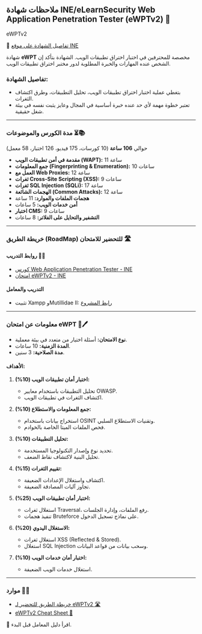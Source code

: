 ## ملاحظات شهادة INE/eLearnSecurity Web Application Penetration Tester (eWPTv2) 📝  
eWPTv2

🔗 [تفاصيل الشهادة على موقع INE](https://ine.com/learning/certifications/external/elearnsecurity-web-application-penetration-tester)

شهادة **eWPT** مخصصة للمحترفين في اختبار اختراق تطبيقات الويب. الشهادة بتأكد إن الشخص عنده المهارات والخبرة المطلوبة لدور مختبر اختراق تطبيقات الويب.

### تفاصيل الشهادة:  
- بتغطي عملية اختبار اختراق تطبيقات الويب، تحليل التطبيقات، وطرق اكتشاف الثغرات.
- تعتبر خطوة مهمة لأي حد عنده خبرة أساسية في المجال وعايز يثبت نفسه في بيئة شغل حقيقية.

---

### مدة الكورس والموضوعات ⏳📚  

حوالي **106 ساعة** (10 كورسات، 175 فيديو، 126 اختبار، 58 معمل)  

- **مقدمة في أمن تطبيقات الويب (WAPT):** 11 ساعة  
- **جمع المعلومات (Fingerprinting & Enumeration):** 10 ساعات  
- **العمل مع Web Proxies:** 12 ساعة  
- **ثغرات Cross-Site Scripting (XSS):** 9 ساعات  
- **ثغرات SQL Injection (SQLi):** 17 ساعة  
- **الهجمات الشائعة (Common Attacks):** 12 ساعة  
- **هجمات الملفات والموارد:** 11 ساعة  
- **أمن خدمات الويب:** 5 ساعات  
- **اختبار CMS:** 9 ساعات  
- **التشفير والتحايل على الفلاتر:** 8 ساعات  

---

### خريطة الطريق (RoadMap) للتحضير للامتحان 🛣️  
#### روابط التدريب 🔗📔  
- [كورس Web Application Penetration Tester - INE](https://ine.com)  
- [امتحان eWPTv2 - INE](https://ine.com)  

#### التدريب والمعامل  
- تثبيت Xampp وMutillidae II: [رابط المشروع](https://owasp.org/www-project-mutillidae-ii/)  

---

### معلومات عن امتحان eWPT 📄🖊️  

- **نوع الامتحان:** أسئلة اختيار من متعدد في بيئة معملية.  
- **المدة الزمنية:** 10 ساعات.  
- **مدة الصلاحية:** 3 سنين.  

#### الأهداف:  

1. **اختبار أمان تطبيقات الويب (10%):**  
   - تحليل التطبيقات باستخدام معايير OWASP.  
   - اكتشاف الثغرات في تطبيقات الويب.  

2. **جمع المعلومات والاستطلاع (10%):**  
   - استخراج بيانات باستخدام OSINT وتقنيات الاستطلاع السلبي.  
   - فحص الملفات الميتا الخاصة بالخوادم.  

3. **تحليل التطبيقات (10%):**  
   - تحديد نوع وإصدار التكنولوجيا المستخدمة.  
   - تحليل البنية لاكتشاف نقاط الضعف.  

4. **تقييم الثغرات (15%):**  
   - اكتشاف واستغلال الإعدادات الضعيفة.  
   - تجاوز آليات المصادقة الضعيفة.  

5. **اختبار أمان تطبيقات الويب (25%):**  
   - استغلال ثغرات Traversal، رفع الملفات، وإدارة الجلسات.  
   - تنفيذ هجمات Bruteforce على نماذج تسجيل الدخول.  

6. **الاستغلال اليدوي (20%):**  
   - استغلال ثغرات XSS (Reflected & Stored).  
   - استغلال SQL Injection وسحب بيانات من قواعد البيانات.  

7. **اختبار أمان خدمات الويب (10%):**  
   - استغلال خدمات الويب الضعيفة.  

---

### موارد 📑📘  

- [خريطة الطريق للتحضير لـ eWPTv2 🛣️](https://ine.com)  
- [eWPTv2 Cheat Sheet 📔](https://ine.com)  

📖 اقرأ دليل المعامل قبل البدء.

